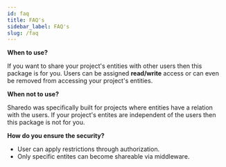 ```yaml
---
id: faq
title: FAQ's
sidebar_label: FAQ's
slug: /faq
---
```


**When to use?**

If you want to share your project's entities with other users then this package is for you. Users can be assigned **read/write** access or can even be removed from accessing your project's entities.

**When not to use?**

Sharedo was specifically built for projects where entities have a relation with the users.
If your project's entites are independent of the users then this package is not for you.

**How do you ensure the security?**

- User can apply restrictions through authorization.
- Only specific entites can become shareable via middleware.
